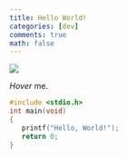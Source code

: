 ```yaml
---
title: Hello World!
categories: [dev]
comments: true
math: false
---
```


<a data-fancybox="hello_world" href="https://cdn.jsdelivr.net/gh/riveronvenus/blog-pic/img/hello-world/hello-world.jpg"><img src="https://cdn.jsdelivr.net/gh/riveronvenus/blog-pic/img/hello-world/hello-world.jpg"></a>

 <dfn info="Hello,World! | 你好，世界！">Hover</dfn> me.

```c
#include <stdio.h>
int main(void)
{
   printf("Hello, World!");
   return 0;
}
```

